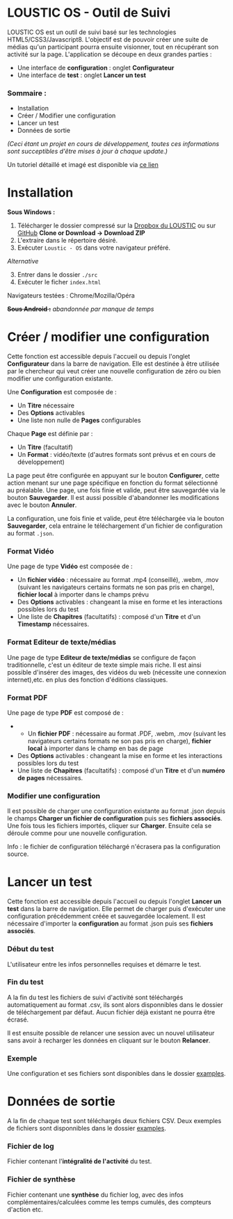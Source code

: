 ﻿# LOUSTIC OS - Outil de Suivi

LOUSTIC OS est un outil de suivi basé sur les technologies HTML5/CSS3/Javascript8.
L'objectif est de pouvoir créer une suite de médias qu'un participant pourra ensuite visionner, tout en récupérant son activité sur la page. 
L'application se découpe en deux grandes parties :

 - Une interface de **configuration** : onglet **Configurateur**
 - Une interface de **test** : onglet **Lancer un test**

### Sommaire :

 - Installation
 - Créer / Modifier une configuration
 - Lancer un test
 - Données de sortie

 *(Ceci étant un projet en cours de développement, toutes ces informations sont succeptibles d'être mises à jour à chaque update.)*

Un tutoriel détaillé et imagé est disponible via [ce lien](https://docs.google.com/presentation/d/1lUJykDOnX4R6eeXbdpBOb0G16N9s28p8Di44IV6U5E0/edit?usp=sharing)
# Installation
**Sous Windows :**

 1. Télécharger le dossier compressé sur la [Dropbox du LOUSTIC](https://www.dropbox.com/home/Valentin%20Utiel-%20stage%20outil%20suivi) ou sur [GitHub](https://github.com/Valoute-GS/LOUSTICOSV/tree/master) **Clone or Download -> Download ZIP**
 2. L'extraire dans le répertoire désiré.
 3. Exécuter `Loustic - OS` dans votre navigateur préféré.

*Alternative*

 3. Entrer dans le dossier `./src`
 4. Exécuter le ficher `index.html` 


 Navigateurs testées : Chrome/Mozilla/Opéra

~~**Sous Android :**~~
*abandonnée par manque de temps*

# Créer / modifier une configuration
Cette fonction est accessible depuis l'accueil ou depuis l'onglet **Configurateur** dans la barre de navigation.
Elle est destinée à être utilisée par le chercheur qui veut créer une nouvelle configuration de zéro ou bien modifier une configuration existante.

Une **Configuration** est composée de :

 - Un **Titre** nécessaire
 - Des **Options** activables
 - Une liste non nulle de **Pages** configurables

Chaque **Page** est définie par :

 - Un **Titre** (facultatif)
 - Un **Format** : vidéo/texte (d'autres formats sont prévus et en cours de développement)

La page peut être configurée en appuyant sur le bouton **Configurer**, cette action menant sur une page spécifique en fonction du format sélectionné au préalable.
Une page, une fois finie et valide, peut être sauvegardée via le bouton **Sauvegarder**. Il est aussi possible d'abandonner les modifications avec le bouton **Annuler**.

La configuration, une fois finie et valide, peut être téléchargée via le bouton **Sauvegarder**, cela entraine le téléchargement d'un fichier de configuration au format `.json`.

### Format Vidéo
Une page de type **Vidéo** est composée de :

 - Un **fichier vidéo** : nécessaire au format .mp4 (conseillé), .webm, .mov (suivant les navigateurs certains formats ne son pas pris en charge), **fichier local** à importer dans le champs prévu
 - Des **Options** activables : changeant la mise en forme et les interactions possibles lors du test
 - Une liste de **Chapitres** (facultatifs) :  composé d'un **Titre** et d'un **Timestamp** nécessaires.

### Format Editeur de texte/médias
Une page de type **Editeur de texte/médias** se configure de façon traditionnelle, c'est un éditeur de texte simple mais riche. Il est ainsi possible d'insérer des images, des vidéos du web (nécessite une connexion internet),etc. en plus des fonction d'éditions classiques.

### Format PDF
Une page de type **PDF** est composé de :
 - - Un **fichier PDF** : nécessaire au format .PDF, .webm, .mov (suivant les navigateurs certains formats ne son pas pris en charge), **fichier local** à importer dans le champ en bas de page
 - Des **Options** activables : changeant la mise en forme et les interactions possibles lors du test
 - Une liste de **Chapitres** (facultatifs) :  composé d'un **Titre** et d'un **numéro de pages** nécessaires.

### Modifier une configuration
Il est possible de charger une configuration existante au format .json depuis le champs **Charger un fichier de configuration** puis ses **fichiers associés**. Une fois tous les fichiers importés, cliquer sur **Charger**. Ensuite cela se déroule comme pour une nouvelle configuration.

Info : le fichier de configuration téléchargé n'écrasera pas la configuration source.

# Lancer un test
Cette fonction est accessible depuis l'accueil ou depuis l'onglet **Lancer un test** dans la barre de navigation. Elle permet de charger puis d'exécuter une configuration précédemment créée et sauvegardée localement. Il est nécessaire d'importer la **configuration** au format .json puis ses **fichiers associés**.

### Début du test
L'utilisateur entre les infos personnelles requises et démarre le test.

### Fin du test
A la fin du test les fichiers de suivi d'activité sont téléchargés automatiquement au format .csv, ils sont alors disponnibles dans le dossier de téléchargement par défaut. Aucun fichier déjà existant ne pourra être écrasé.

Il est ensuite possible de relancer une session avec un nouvel utilisateur sans avoir à recharger les données en cliquant sur le bouton **Relancer**.

### Exemple
Une configuration et ses fichiers sont disponibles dans le dossier [examples](https://github.com/Valoute-GS/LOUSTICOSV/tree/master/examples).

# Données de sortie
A la fin de chaque test sont téléchargés deux fichiers CSV. Deux exemples de fichiers sont disponnibles dans le dossier [examples](https://github.com/Valoute-GS/LOUSTICOSV/tree/v2/output_examples).

### Fichier de log
Fichier contenant l'**intégralité de l'activité** du test.

### Fichier de synthèse
Fichier contenant une **synthèse** du fichier log, avec des infos complémentaires/calculées comme les temps cumulés, des compteurs d'action etc.
